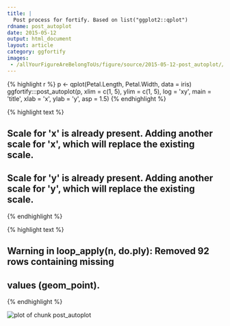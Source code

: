 ```yaml
---
title: |
  Post process for fortify. Based on list("ggplot2::qplot")
rdname: post_autoplot
date: 2015-05-12
output: html_document
layout: article
category: ggfortify
images:
 - /allYourFigureAreBelongToUs/figure/source/2015-05-12-post_autoplot//post_autoplot-1.png
---
```





{% highlight r %}
p <- qplot(Petal.Length, Petal.Width, data = iris)
ggfortify:::post_autoplot(p, xlim = c(1, 5), ylim = c(1, 5), log = 'xy', main = 'title',
                          xlab = 'x', ylab = 'y', asp = 1.5)
{% endhighlight %}



{% highlight text %}
## Scale for 'x' is already present. Adding another scale for 'x', which will replace the existing scale.
## Scale for 'y' is already present. Adding another scale for 'y', which will replace the existing scale.
{% endhighlight %}



{% highlight text %}
## Warning in loop_apply(n, do.ply): Removed 92 rows containing missing
## values (geom_point).
{% endhighlight %}

![plot of chunk post_autoplot](/allYourFigureAreBelongToUs/figure/source/2015-05-12-post_autoplot/post_autoplot-1.png) 
